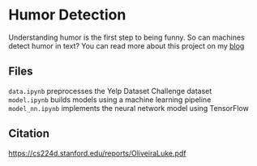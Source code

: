 # Humor Detection

Understanding humor is the first step to being funny. So can machines detect humor in text? You can read more about this project on my [blog](http://dohyunshin.com/jekyll/pixyll/2016/09/07/humor-detection/)

## Files
`data.ipynb` preprocesses the Yelp Dataset Challenge dataset  
`model.ipynb` builds models using a machine learning pipeline  
`model_nn.ipynb` implements the neural network model using TensorFlow

## Citation
https://cs224d.stanford.edu/reports/OliveiraLuke.pdf
